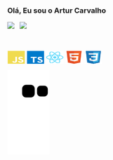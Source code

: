 ### Olá, Eu sou o Artur Carvalho

<div>
     <a href="https://github.com/arturcarvalho0"></a>
     <img height="170em" src="https://github-readme-stats.vercel.app/api?username=arturcarvalho0&hide_border=true&show_icons=true&theme=dracula&include_all_commits=true&count_private=true"/> &nbsp;
     <img height="170em" src="https://github-readme-stats.vercel.app/api/top-langs/?username=arturcarvalho0&layout=compact&count_private=true&hide_border=true&theme=dracula&show_icons=true">
</div>

##

<div style="display: inline_block"><br>
  <img align="center" alt="Artur-Js" height="30" width="40" src="https://raw.githubusercontent.com/devicons/devicon/master/icons/javascript/javascript-plain.svg">
  <img align="center" alt="Artur-Ts" height="30" width="40" src="https://raw.githubusercontent.com/devicons/devicon/master/icons/typescript/typescript-plain.svg">
  <img align="center" alt="Artur-React" height="30" width="40" src="https://raw.githubusercontent.com/devicons/devicon/master/icons/react/react-original.svg">
  <img align="center" alt="Artur-HTML" height="30" width="40" src="https://raw.githubusercontent.com/devicons/devicon/master/icons/html5/html5-original.svg">
  <img align="center" alt="Artur-CSS" height="30" width="40" src="https://raw.githubusercontent.com/devicons/devicon/master/icons/css3/css3-original.svg">
</div>

![Snake animation](https://github.com/arturcarvalho0/arturcarvalho0/blob/output/github-contribution-grid-snake.svg)

<!--
**ArturCarvalho0/ArturCarvalho0** is a ✨ _special_ ✨ repository because its `README.md` (this file) appears on your GitHub profile.

Here are some ideas to get you started:

- 🔭 I’m currently working on ...
- 🌱 I’m currently learning ...
- 👯 I’m looking to collaborate on ...
- 🤔 I’m looking for help with ...
- 💬 Ask me about ...
- 📫 How to reach me: ...
- 😄 Pronouns: ...
- ⚡ Fun fact: ...
-->

